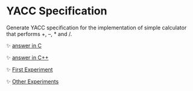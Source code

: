 # YACC Specification
Generate YACC specification for the implementation of simple calculator that performs +, –, * and /.
	
:sparkles: [answer in C](answer.c)

:sparkles: [answer in C++](answer.cpp)

:sparkles: [First Experiment](../exp1/Question.md)

:sparkles: [Other Experiments](/README.md)